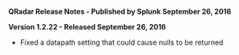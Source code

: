 **QRadar Release Notes - Published by Splunk September 26, 2016**


**Version 1.2.22 - Released September 26, 2016**

* Fixed a datapath setting that could cause nulls to be returned
